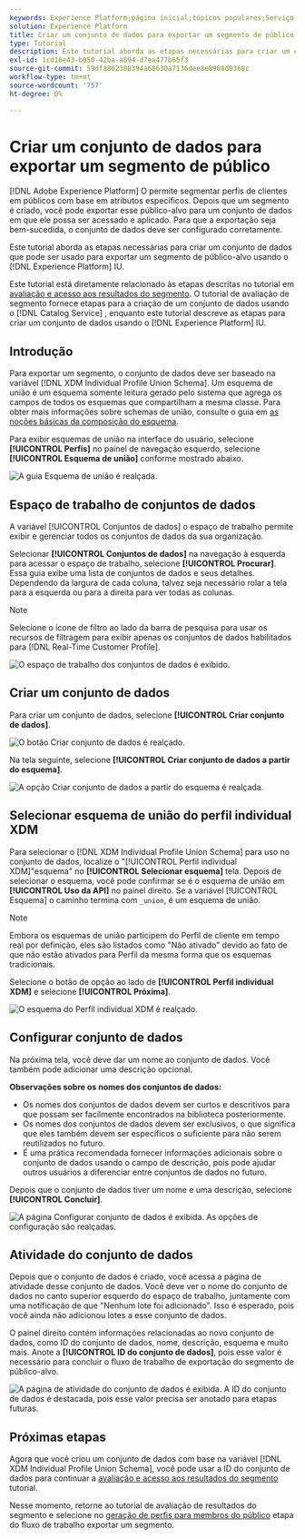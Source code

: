 ```yaml
---
keywords: Experience Platform;página inicial;tópicos populares;Serviço de segmentação;segmentação;segmentação;criar um conjunto de dados;exportar segmento de público;exportar segmento;
solution: Experience Platform
title: Criar um conjunto de dados para exportar um segmento de público-alvo
type: Tutorial
description: Este tutorial aborda as etapas necessárias para criar um conjunto de dados que pode ser usado para exportar um segmento de público-alvo usando a interface do usuário do Experience Platform.
exl-id: 1cd16e43-b050-42ba-a894-d7ea477b65f3
source-git-commit: 59dfa862388394a68630a7136dee8e8988d0368c
workflow-type: tm+mt
source-wordcount: '757'
ht-degree: 0%

---
```


# Criar um conjunto de dados para exportar um segmento de público

[!DNL Adobe Experience Platform] O permite segmentar perfis de clientes em públicos com base em atributos específicos. Depois que um segmento é criado, você pode exportar esse público-alvo para um conjunto de dados em que ele possa ser acessado e aplicado. Para que a exportação seja bem-sucedida, o conjunto de dados deve ser configurado corretamente.

Este tutorial aborda as etapas necessárias para criar um conjunto de dados que pode ser usado para exportar um segmento de público-alvo usando o [!DNL Experience Platform] IU.

Este tutorial está diretamente relacionado às etapas descritas no tutorial em [avaliação e acesso aos resultados do segmento](./evaluate-a-segment.md). O tutorial de avaliação de segmento fornece etapas para a criação de um conjunto de dados usando o [!DNL Catalog Service] , enquanto este tutorial descreve as etapas para criar um conjunto de dados usando o [!DNL Experience Platform] IU.

## Introdução

Para exportar um segmento, o conjunto de dados deve ser baseado na variável [!DNL XDM Individual Profile Union Schema]. Um esquema de união é um esquema somente leitura gerado pelo sistema que agrega os campos de todos os esquemas que compartilham a mesma classe. Para obter mais informações sobre schemas de união, consulte o guia em [as noções básicas da composição do esquema](../../xdm/schema/composition.md#union).

Para exibir esquemas de união na interface do usuário, selecione **[!UICONTROL Perfis]** no painel de navegação esquerdo, selecione **[!UICONTROL Esquema de união]** conforme mostrado abaixo.

![A guia Esquema de união é realçada.](../images/tutorials/segment-export-dataset/union.png)

## Espaço de trabalho de conjuntos de dados

A variável [!UICONTROL Conjuntos de dados] o espaço de trabalho permite exibir e gerenciar todos os conjuntos de dados da sua organização.

Selecionar **[!UICONTROL Conjuntos de dados]** na navegação à esquerda para acessar o espaço de trabalho, selecione **[!UICONTROL Procurar]**. Essa guia exibe uma lista de conjuntos de dados e seus detalhes. Dependendo da largura de cada coluna, talvez seja necessário rolar a tela para a esquerda ou para a direita para ver todas as colunas.

>[!NOTE]
>
>Selecione o ícone de filtro ao lado da barra de pesquisa para usar os recursos de filtragem para exibir apenas os conjuntos de dados habilitados para [!DNL Real-Time Customer Profile].

![O espaço de trabalho dos conjuntos de dados é exibido.](../images/tutorials/segment-export-dataset/browse.png)

## Criar um conjunto de dados

Para criar um conjunto de dados, selecione **[!UICONTROL Criar conjunto de dados]**.

![O botão Criar conjunto de dados é realçado.](../images/tutorials/segment-export-dataset/create-dataset.png)

Na tela seguinte, selecione **[!UICONTROL Criar conjunto de dados a partir do esquema]**.

![A opção Criar conjunto de dados a partir do esquema é realçada.](../images/tutorials/segment-export-dataset/create-from-schema.png)

## Selecionar esquema de união do perfil individual XDM

Para selecionar o [!DNL XDM Individual Profile Union Schema] para uso no conjunto de dados, localize o &quot;[!UICONTROL Perfil individual XDM]&quot;esquema&quot; no **[!UICONTROL Selecionar esquema]** tela. Depois de selecionar o esquema, você pode confirmar se é o esquema de união em **[!UICONTROL Uso da API]** no painel direito. Se a variável [!UICONTROL Esquema] o caminho termina com `_union`, é um esquema de união.

>[!NOTE]
>
>Embora os esquemas de união participem do Perfil de cliente em tempo real por definição, eles são listados como &quot;Não ativado&quot; devido ao fato de que não estão ativados para Perfil da mesma forma que os esquemas tradicionais.

Selecione o botão de opção ao lado de **[!UICONTROL Perfil individual XDM]** e selecione **[!UICONTROL Próxima]**.

![O esquema do Perfil individual XDM é realçado.](../images/tutorials/segment-export-dataset/select-schema.png)

## Configurar conjunto de dados

Na próxima tela, você deve dar um nome ao conjunto de dados. Você também pode adicionar uma descrição opcional.

**Observações sobre os nomes dos conjuntos de dados:**

* Os nomes dos conjuntos de dados devem ser curtos e descritivos para que possam ser facilmente encontrados na biblioteca posteriormente.
* Os nomes dos conjuntos de dados devem ser exclusivos, o que significa que eles também devem ser específicos o suficiente para não serem reutilizados no futuro.
* É uma prática recomendada fornecer informações adicionais sobre o conjunto de dados usando o campo de descrição, pois pode ajudar outros usuários a diferenciar entre conjuntos de dados no futuro.

Depois que o conjunto de dados tiver um nome e uma descrição, selecione **[!UICONTROL Concluir]**.

![A página Configurar conjunto de dados é exibida. As opções de configuração são realçadas.](../images/tutorials/segment-export-dataset/configure-dataset.png)

## Atividade do conjunto de dados

Depois que o conjunto de dados é criado, você acessa a página de atividade desse conjunto de dados. Você deve ver o nome do conjunto de dados no canto superior esquerdo do espaço de trabalho, juntamente com uma notificação de que &quot;Nenhum lote foi adicionado&quot;. Isso é esperado, pois você ainda não adicionou lotes a esse conjunto de dados.

O painel direito contém informações relacionadas ao novo conjunto de dados, como ID do conjunto de dados, nome, descrição, esquema e muito mais. Anote a **[!UICONTROL ID do conjunto de dados]**, pois esse valor é necessário para concluir o fluxo de trabalho de exportação do segmento de público-alvo.

![A página de atividade do conjunto de dados é exibida. A ID do conjunto de dados é destacada, pois esse valor precisa ser anotado para etapas futuras.](../images/tutorials/segment-export-dataset/activity.png)

## Próximas etapas

Agora que você criou um conjunto de dados com base na variável [!DNL XDM Individual Profile Union Schema], você pode usar a ID do conjunto de dados para continuar a [avaliação e acesso aos resultados do segmento](./evaluate-a-segment.md) tutorial.

Nesse momento, retorne ao tutorial de avaliação de resultados do segmento e selecione no [geração de perfis para membros do público](./evaluate-a-segment.md#generate-profiles) etapa do fluxo de trabalho exportar um segmento.
